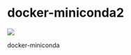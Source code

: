 # docker-miniconda2

[![](https://badge.imagelayers.io/alaindomissy/docker-miniconda2:latest.svg)](https://imagelayers.io/?images=alaindomissy/docker-miniconda2:latest 'Get your own badge on imagelayers.io')

docker-miniconda
